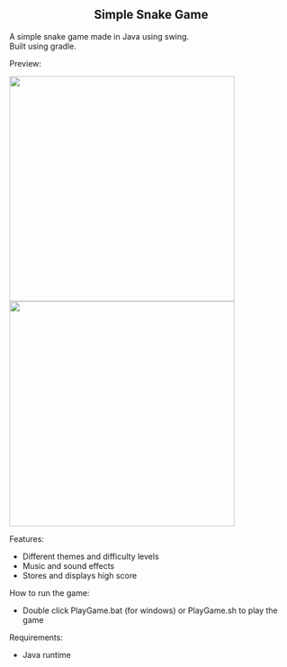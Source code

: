 <h2 align="center">Simple Snake Game</h2>

A simple snake game made in Java using swing.</br>
Built using gradle.

Preview:

<img width="400" height="400" src="http://imgur.com/O5qfR85.png">
<img width="400" height="400" src="http://imgur.com/A0uVNic.png">
</br>

Features:
* Different themes and difficulty levels
* Music and sound effects
* Stores and displays high score

How to run the game:
* Double click PlayGame.bat (for windows) or PlayGame.sh to play the game

Requirements:
* Java runtime